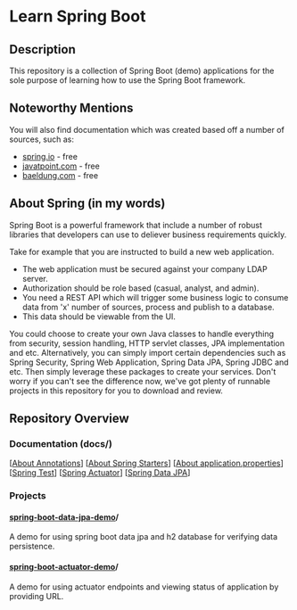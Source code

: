 # Learn Spring Boot

## Description
This repository is a collection of Spring Boot (demo) applications for the sole purpose of learning how to use the Spring Boot framework. 

## Noteworthy Mentions
You will also find documentation which was created based off a number of sources, such as:
- [spring.io](https://spring.io/projects/spring-framework) - free
- [javatpoint.com](https://www.javatpoint.com/spring-boot-tutorial) - free
- [baeldung.com](https://www.baeldung.com/spring-boot) - free

## About Spring (in my words)
Spring Boot is a powerful framework that include a number of robust libraries that developers can use to deliever business requirements quickly. 

Take for example that you are instructed to build a new web application. 
- The web application must be secured against your company LDAP server. 
- Authorization should be role based (casual, analyst, and admin). 
- You need a REST API which will trigger some business logic to consume data from 'x' number of sources, process and publish to a database. 
- This data should be viewable from the UI. 

You could choose to create your own Java classes to handle everything from security, session handling, HTTP servlet classes, JPA implementation and etc. Alternatively, you can simply import certain dependencies such as Spring Security, Spring Web Application, Spring Data JPA, Spring JDBC and etc. Then simply leverage these packages to create your services. Don't worry if you can't see the difference now, we've got plenty of runnable projects in this repository for you to download and review. 

## Repository Overview
### Documentation (docs/)
\[[About Annotations](https://github.com/yuelchen/learn-spring-boot/blob/main/docs/annotations.md)\]
\[[About Spring Starters](https://github.com/yuelchen/learn-spring-boot/blob/main/docs/spring-boot-starters.md)\] 
\[[About application.properties](https://github.com/yuelchen/learn-spring-boot/blob/main/docs/application-properties.md)\] 
\[[Spring Test](https://github.com/yuelchen/learn-spring-boot/blob/main/docs/spring-boot-starter-test.md)\]
\[[Spring Actuator](https://github.com/yuelchen/learn-spring-boot/blob/main/docs/spring-boot-starter-actuator.md)\] 
\[[Spring Data JPA](https://github.com/yuelchen/learn-spring-boot/blob/main/docs/spring-boot-starter-data-jpa.md)\] 

### Projects
#### [spring-boot-data-jpa-demo]()/
A demo for using spring boot data jpa and h2 database for verifying data persistence. 

#### [spring-boot-actuator-demo]()/
A demo for using actuator endpoints and viewing status of application by providing URL. 
